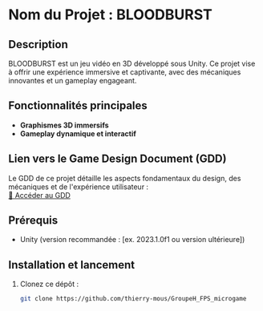 # Nom du Projet : BLOODBURST

## Description
BLOODBURST est un jeu vidéo en 3D développé sous Unity. Ce projet vise à offrir une expérience immersive et captivante, avec des mécaniques innovantes et un gameplay engageant.

## Fonctionnalités principales
- **Graphismes 3D immersifs**
- **Gameplay dynamique et interactif**

## Lien vers le Game Design Document (GDD)
Le GDD de ce projet détaille les aspects fondamentaux du design, des mécaniques et de l'expérience utilisateur :  
[🔗 Accéder au GDD](https://docs.google.com/document/d/1mTc3fczC-JckNj1ZwcryHf50iA7J721oXqoC5VzzN_g/edit?usp=sharing)

## Prérequis
- Unity (version recommandée : [ex. 2023.1.0f1 ou version ultérieure])

## Installation et lancement
1. Clonez ce dépôt :
   ```bash
   git clone https://github.com/thierry-mous/GroupeH_FPS_microgame
